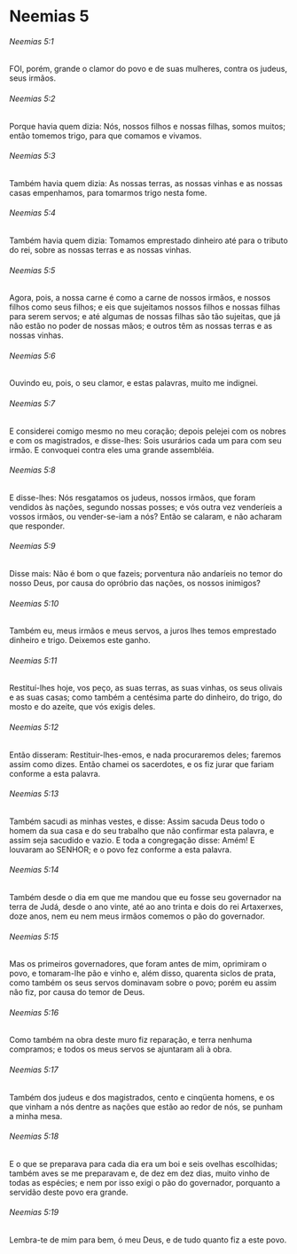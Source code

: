 # Neemias 5

###### Neemias 5:1

FOI, porém, grande o clamor do povo e de suas mulheres, contra os judeus, seus irmãos.

###### Neemias 5:2

Porque havia quem dizia: Nós, nossos filhos e nossas filhas, somos muitos; então tomemos trigo, para que comamos e vivamos.

###### Neemias 5:3

Também havia quem dizia: As nossas terras, as nossas vinhas e as nossas casas empenhamos, para tomarmos trigo nesta fome.

###### Neemias 5:4

Também havia quem dizia: Tomamos emprestado dinheiro até para o tributo do rei, sobre as nossas terras e as nossas vinhas.

###### Neemias 5:5

Agora, pois, a nossa carne é como a carne de nossos irmãos, e nossos filhos como seus filhos; e eis que sujeitamos nossos filhos e nossas filhas para serem servos; e até algumas de nossas filhas são tão sujeitas, que já não estão no poder de nossas mãos; e outros têm as nossas terras e as nossas vinhas.

###### Neemias 5:6

Ouvindo eu, pois, o seu clamor, e estas palavras, muito me indignei.

###### Neemias 5:7

E considerei comigo mesmo no meu coração; depois pelejei com os nobres e com os magistrados, e disse-lhes: Sois usurários cada um para com seu irmão. E convoquei contra eles uma grande assembléia.

###### Neemias 5:8

E disse-lhes: Nós resgatamos os judeus, nossos irmãos, que foram vendidos às nações, segundo nossas posses; e vós outra vez venderíeis a vossos irmãos, ou vender-se-iam a nós? Então se calaram, e não acharam que responder.

###### Neemias 5:9

Disse mais: Não é bom o que fazeis; porventura não andaríeis no temor do nosso Deus, por causa do opróbrio das nações, os nossos inimigos?

###### Neemias 5:10

Também eu, meus irmãos e meus servos, a juros lhes temos emprestado dinheiro e trigo. Deixemos este ganho.

###### Neemias 5:11

Restituí-lhes hoje, vos peço, as suas terras, as suas vinhas, os seus olivais e as suas casas; como também a centésima parte do dinheiro, do trigo, do mosto e do azeite, que vós exigis deles.

###### Neemias 5:12

Então disseram: Restituir-lhes-emos, e nada procuraremos deles; faremos assim como dizes. Então chamei os sacerdotes, e os fiz jurar que fariam conforme a esta palavra.

###### Neemias 5:13

Também sacudi as minhas vestes, e disse: Assim sacuda Deus todo o homem da sua casa e do seu trabalho que não confirmar esta palavra, e assim seja sacudido e vazio. E toda a congregação disse: Amém! E louvaram ao SENHOR; e o povo fez conforme a esta palavra.

###### Neemias 5:14

Também desde o dia em que me mandou que eu fosse seu governador na terra de Judá, desde o ano vinte, até ao ano trinta e dois do rei Artaxerxes, doze anos, nem eu nem meus irmãos comemos o pão do governador.

###### Neemias 5:15

Mas os primeiros governadores, que foram antes de mim, oprimiram o povo, e tomaram-lhe pão e vinho e, além disso, quarenta siclos de prata, como também os seus servos dominavam sobre o povo; porém eu assim não fiz, por causa do temor de Deus.

###### Neemias 5:16

Como também na obra deste muro fiz reparação, e terra nenhuma compramos; e todos os meus servos se ajuntaram ali à obra.

###### Neemias 5:17

Também dos judeus e dos magistrados, cento e cinqüenta homens, e os que vinham a nós dentre as nações que estão ao redor de nós, se punham a minha mesa.

###### Neemias 5:18

E o que se preparava para cada dia era um boi e seis ovelhas escolhidas; também aves se me preparavam e, de dez em dez dias, muito vinho de todas as espécies; e nem por isso exigi o pão do governador, porquanto a servidão deste povo era grande.

###### Neemias 5:19

Lembra-te de mim para bem, ó meu Deus, e de tudo quanto fiz a este povo.

